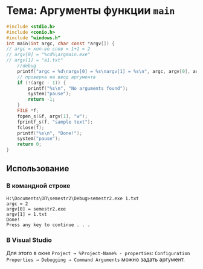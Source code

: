 # Тема: Аргументы функции `main`

```c
#include <stdio.h>
#include <conio.h>
#include "windows.h"
int main(int argc, char const *argv[]) {
// argc = кол-во слов = 1+1 = 2
// argv[0] = "%cd%\argmain.exe"
// argv[1] = "a1.txt"
    //debug
    printf("argc = %d\nargv[0] = %s\nargv[1] = %s\n", argc, argv[0], argv[1]);
    // проверка на ввод аргумента
    if (!(argc - 1)) {
        printf("%s\n", "No arguments found");
        system("pause");
        return -1;
    }
    FILE *f;
    fopen_s(&f, argv[1], "w");
    fprintf_s(f, "sample text");
    fclose(f);
    printf("%s\n", "Done!");
    system("pause");
    return 0;
}
```

## Использование

### В командной строке

    H:\Documents\ОП\semestr2\Debug>semestr2.exe 1.txt
    argc = 2
    argv[0] = semestr2.exe
    argv[1] = 1.txt
    Done!
    Press any key to continue . . .

### В Visual Studio

Для этого в окне `Project → %Project-Name% - properties`: `Configuration Properties → Debugging → Command Arguments` можно задать аргумент.
